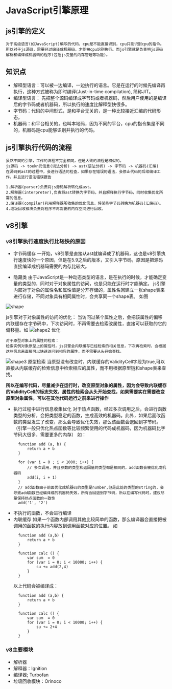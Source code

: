 JavaScript引擎原理
================

## js引擎的定义
	对于高级语言(如JavaScript)编写的代码，cpu是不能直接识别，cpu只能识别cpu的指令。所以对于js源码，需要经过编译成机器码，才能被cpu识别执行。而js引擎就是负责吧js源码解析和编译成机器码的程序(包括js变量的内存管理等功能)。

## 知识点
- 解释型语言：可以被一边编译，一边执行的语言。它是在运行的时候先编译再执行，这种方式被称为即时编译(Just-in-time compilation), 简称JIT。
- 编译型语言： 先把整个源码编译成字节码或者机器码，然后用户使用的是编译后的字节码或者机器码，所以执行的速度比解释型快很多。
- 字节码：代码的中间形式，是和平台无关的，是一种比较接近汇编的代码形态。
- 机器码：和平台相关的，也叫本地码，因为不同的平台，cpu的指令集是不同的，机器码是cpu能够识别并执行的代码。


## js引擎执行代码的流程
	虽然不同的引擎，工作的流程不完全相同，但是大致的流程是相似的。
	js源码 -> toekn元信息(词法分析) -> ast(语法分析) -> 字节码 -> 机器码(汇编)  	   
	在源码到ast的过程中，会进行语法的检查，如果存在错误的语法，会停止代码的后续编译工作，并且进行语法错误报告
	
	1.解析器(parser)负责将js源码解析转化成ast。
	2.解释器(interpreter),负责将ast转换为字节码，并且解释执行字节码，同时收集优化所需的信息。
	3.编译器(compiler)利用解释器所收集的优化信息，将某些字节码转换为机器码(汇编码)。
	4.垃圾回收模块负责将程序不再需要的内存空间进行回收。

## v8引擎

### v8引擎执行速度执行比较快的原因
- 字节码缓存
  一开始，v8引擎是直接从ast就编译成了机器码，这也是v8引擎执行速度快的一个原因，但是在5.9之后的版本，又引入字节码，原因是把源码直接编译成机器码需要的内存比较大。

- 隐藏类
  由于JavaScript是一种动态类型的语言，是在执行的时候，才能确定变量的类型的，同时对于对象属性的访问，也是只能在运行时才能确定。
  js引擎内部对于对象的属性名和属性值是分开存储的，属性名回建立一张shape表来进行存储，不同对象具有相同属性时，会共享同一个shape表。
  如图

![shape](https://mathiasbynens.be/_img/js-engines/shape-2.svg)

  js引擎对于对象属性的访问的优化：
  当访问过某个属性之后，会把该属性的偏移内联缓存在字节码中，下次访问时，不再需要去检索改属性，直接可以获取的它的偏移量。如
![shape2 优化](https://mathiasbynens.be/_img/js-engines/ic-4.svg)
	
	对于原型对象上的属性的检索：
	检索实例对象原型上的属性时，js引擎会内联缓存已经检索的相关信息，下次再检索时，会根据这些信息来直接可以快速访问到相应的属性，而不需要从头开始查找。
![shape3 原型检索](https://mathiasbynens.be/_img/js-engines/ic-validitycell.svg)
当原型没有改变时，内联缓存的ValidityCell字段为true,可以直接从内联缓存的检索信息中检索相应的属性，而不用根据原型链和shape表来查找。

**所以在编写代码，尽量减少在运行时，改变原型对象的属性，因为会导致内联缓存的ValidityCell的标志失效，属性的检索会从头开始查找，如果需要实在需要改变原型对象属性，可以在其他代码运行之前来进行操作**


- 执行过程中进行信息收集优化
  对于热点函数，经过多次调用之后，会进行函数类型的分析，会把类型稳定的函数，生成高效的机器码。此外，如果后面改函数的类型发生了改变，那么会导致优化失效，那么该函数会退回到字节码。（引擎一般只优化热点函数等比较频繁使用的代码成机器码，因为机器码比字节码大很多，需要更多的内存）
  如：
  ```
  	function add (a, b) {
  		return a + b
  	}
  	
  	for (var i = 0 ; i < 1000; i++) {
  		// 多次调用，并且参数的类型和返回值的类型都是相同的，add函数会被优化成机器码
  		add(i, i + 1)
  	}
  	// add函数由于前面优化成机器码的类型是number,但是此处的类型的string的，会导致add函数已经编译成的机器码失效，所有会回退到字节码，所以在编写代码时，建议尽量保持热点函数的一致性
  	add('1', '2')
  ```
- 不执行的函数，不会进行编译
- 内联缓存
  如果一个函数内部调用其他比较简单的函数，那么编译器会直接把被调用的函数的执行内容放到调用函数对应的位置。
  如
  ```
  	function add (a,b) {
  		return a + b
  	}
  	
  	function calc () {
  		var sum  = 0
  		for (var i = 0; i < 10000; i++) {
  			su += add(2,4)
  		}
  	}
  ```
  以上代码会被编译成：
  ```
  	function add (a,b) {
  		return a + b
  	}
  	
  	function calc () {
  		var sum  = 0
  		for (var i = 0; i < 10000; i++) {
  			su += 2+4
  		}
  	}
  ```
  
### v8主要模块
- 解析器
- 解释器：Ignition
- 编译器; Turbofan
- 垃圾回收模块：Orinoco
  




















